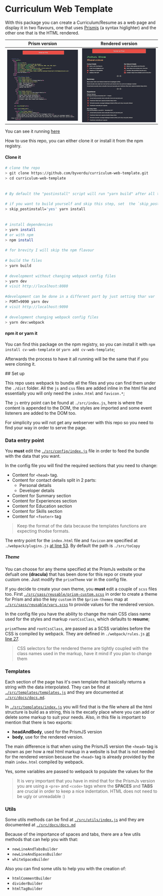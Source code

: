 # Curriculum Web Template

With this package you can create a Curriculum/Resume as a web page and display it in two flavours, one that uses [Prismjs](https://prismjs.com/) (a syntax higlighter) and the other one that is the HTML rendered.

Prism version             |  Rendered version
:------------------------:|:-------------------------:
![](/docs/prism.png)         |  ![](/docs/render.png)

You can see it running [here](https://byverdu.github.io/curriculum/)

How to use this repo, you can either clone it or install it from the npm registry.

#### Clone it

```bash
# clone the repo
> git clone https://github.com/byverdu/curriculum-web-template.git
> cd curriculum-web-template


# By default the "postinstall" script will run "yarn build" after all the packages are installled, you might want to edit all the config files before "yarn install"

# if you want to build yourself and skip this step, set  the `skip_postinstall` to true
> skip_postinstall='yes' yarn install


# install dependencies
> yarn install
# or with npm
> npm install

# for brevity I will skip the npm flavour

# build the files
> yarn build

# development without changing webpack config files
> yarn dev
# visit http://localhost:8080

#development can be done in a different port by just setting thar var
> PORT=9090 yarn dev
# visit http://localhost:9090

# development changing webpack config files
> yarn dev:webpack
```

#### npm it or yarn it

You can find this package on the npm registry, so you can install it with `npm install cv-web-template` or `yarn add cv-web-template`;

Afterwards the process to have it all running will be the same that if you were cloning it.

## Set up

This repo uses webpack to bundle all the files and you can find them under the `./dist` folder. All the `js` and `css` files are added inline in the html file and essentially you will only need the `index.html` and `favicon.*`;

The `js` entry point can be found at `./src/index.js`, here is where the content is appended to the DOM, the styles are imported and some event listeners are added to the DOM too.

For simplicity you will not get any webserver with this repo so you need to find your way in order to serve the page.

### Data entry point

You **must** edit the [`./src/config/index.js`](./src/config/index.js) file in order to feed the bundle with the data that you want.

In the config file you will find the required sections that you need to change:

- Content for `<head>` tag.
- Content for contact details split in 2 parts:
  - Personal details
  - Developer details
- Content for Summary section
- Content for Experiences section
- Content for Education section
- Content for Skills section
- Content for `<footer>` tag

> Keep the format of the data because the templates functions are expecting thodse formats.

The entry point for the `index.html` file and `favicon` are specified at `./webpack/plugins.js` [at line 53](webpack/plugins.js#L53). By default the path is `./src/toCopy`

##### Theme

You can choose for any theme specified at the PrismJs website or the defualt one **(dracula)** that has been done for this repo or create your custom one. Just modify the `prismTheme` var in the config file.

If you decide to create your own theme, you **must** edit a couple of `scss` files too. First [`./src/sass/reusable/prism-custom.scss`](./src/sass/reusable/prism-custom.scss) in order to create a theme for Prism and also the key `custom` in the `$prism-themes` map at [`./src/sass/reusable/vars.scss`](./src/sass/reusable/vars.scss) to provide values for the rendered version.

In the config file you have the ability to change the main CSS class name used for the styles and markup `rootCssClass`, which defaults to **resume**;

`prismTheme` and `rootCssClass`, are passed as a SCSS variables before the CSS is compiled by webpack. They are defined in `./webpack/rules.js` [at line 27](webpack/rules.js#L27).

> CSS selectors for the rendered theme are tightly coupled with the class names used in the markup, have it mind if you plan to change them

### Templates

Each section of the page has it's own template that basically returns a string with the data interpolated. They can be find at [`./src/templates/templates.js`](./src/templates/templates.js) and they are documented at [`./src/docs/docs.md`](./src/docs/docs.md).

In [`./src/templates/index.js`](./src/templates/index.js) you will find that is the file where all the html structure is build as a string, this is the excatly place where you can add or delete some markup to suit your needs. Also, in this file is important to mention that there is two exports:

- **headAndBody**, used for the PrismJS version
- **body**, use for the rendered version.

The main difference is that when using the PrismJS version the `<head>` tag is shown as per how a real html markup in a website is but that is not needed for the rendered version because the `<head>` tag is already provided by the main `index.html` compiled by webpack.

Yes, some variables are passed to webpack to populate the values for the 

> It is very important that you have in mind that for the PrismJs version you are using a `<pre>` and `<code>` tags where the **SPACES** and **TABS** are crucial in order to keep a nice indentation. HTML does not need to be ugly or unreadable :)

### Utils

Some utils methods can be find at [`./src/utils/index.js`](./src/utils/index.js) and they are documented at [`./src/docs/docs.md`](./src/docs/docs.md)

Because of the importance of spaces and tabs, there are a few utils methods that can help you with that:

- `newLineAndTabsBuilder`
- `newLineAndSpacesBuilder`
- `whiteSpaceBuilder`

Also you can find some utils to help you with the creation of:

- `htmlCommentBuilder`
- `dividerBuilder`
- `htmlTagBuilder`
